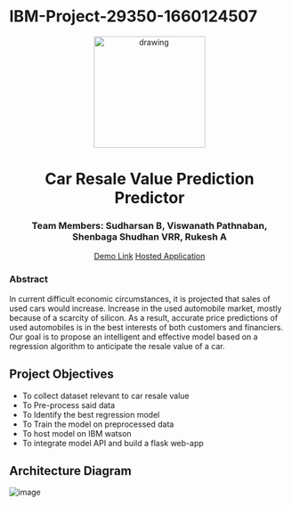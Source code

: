 # IBM-Project-29350-1660124507

<div align="center">
  <img src="https://upload.wikimedia.org/wikipedia/commons/5/51/IBM_logo.svg"  align="center" alt="drawing" width="200" />
  <br/>
   <h1>Car Resale Value Prediction Predictor</h1>
   <h3>Team Members: Sudharsan B, Viswanath Pathnaban, Shenbaga Shudhan VRR, Rukesh A </h3>
   
   <a href="https://youtu.be/dvK8eHZeajk">Demo Link</a>
   <a href="viswanath24.pythonanywhere.com">Hosted Application</a>
</div>

### Abstract
In current difficult economic circumstances, it is projected that sales of used cars would increase. Increase in the used automobile market, mostly because of a scarcity of silicon. As a result, accurate price predictions of used automobiles is in the best interests of both customers and financiers. Our goal is to propose an intelligent and effective model based on a regression algorithm to anticipate the resale value of a car.

## Project Objectives
- To collect dataset relevant to car resale value
- To Pre-process said data
- To Identify the best regression model
- To Train the model on preprocessed data
- To host model on IBM watson
- To integrate model API and build a flask web-app

## Architecture Diagram
![image](https://user-images.githubusercontent.com/76907579/202853359-3c887679-6175-419f-823c-28effde63c74.png)
